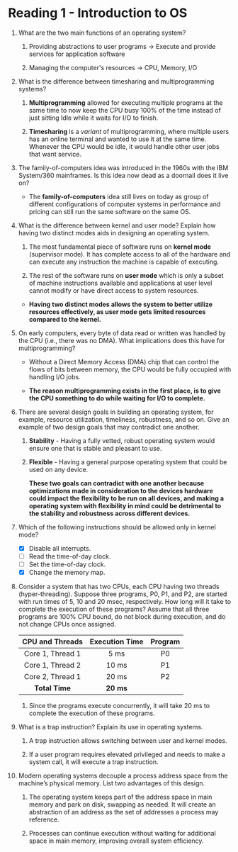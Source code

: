 # Reading 1 - Introduction to OS  

1. What are the two main functions of an operating system?

   1. Providing abstractions to user programs -> Execute and provide services for application software

   2. Managing the computer's resources -> CPU, Memory, I/O

2. What is the difference between timesharing and multiprogramming systems?

    1. **Multiprogramming** allowed for executing multiple programs at the same time to now keep the CPU busy 100% of the time instead of just sitting Idle while it waits for I/O to finish.

    2. **Timesharing** is a *variant* of multiprogramming, where multiple users has an online terminal and wanted to use it at the same time. Whenever the CPU would be idle, it would handle other user jobs that want service.

3. The family-of-computers idea was introduced in the 1960s with the IBM System/360 mainframes. Is this idea now dead as a doornail does it live on?

   * The **family-of-computers** idea still lives on today as group of different configurations of computer systems in performance and pricing can still run the same software on the same OS.

4. What is the difference between kernel and user mode? Explain how having two distinct modes aids in designing an operating system.

    1. The most fundamental piece of software runs on **kernel mode** (supervisor mode). It has complete access to all of the hardware and can execute any instruction the machine is capable of executing.  

    2. The rest of the software runs on **user mode** which is only a subset of machine instructions available and applications at user level cannot modify or have direct access to system resources.  

    * **Having two distinct modes allows the system to better utilize resources effectively, as user mode gets limited resources compared to the kernel.**

5. On early computers, every byte of data read or written was handled by the CPU (i.e., there was no DMA). What implications does this have for multiprogramming?  

    * Without a Direct Memory Access (DMA) chip that can control the flows of bits between memory, the CPU would be fully occupied with handling I/O jobs.

    * **The reason multiprogramming exists in the first place, is to give the CPU something to do while waiting for I/O to complete.**

6. There are several design goals in building an operating system, for example, resource utilization, timeliness, robustness, and so on. Give an example of two design goals that may contradict one another.

    1. **Stability** - Having a fully vetted, robust operating system would ensure one that is stable and pleasant to use.  

    2. **Flexible** - Having a general purpose operating system that could be used on any device.

        **These two goals can contradict with one another because optimizations made in consideration to the devices hardware could impact the flexibility to be run on all devices, and making a operating system with flexibility in mind could be detrimental to the stability and robustness across different devices.**

7. Which of the following instructions should be allowed only in kernel mode?
    * [x] Disable all interrupts.  
    * [ ] Read the time-of-day clock.  
    * [ ] Set the time-of-day clock.
    * [x] Change the memory map.  

8. Consider a system that has two CPUs, each CPU having two threads (hyper-threading). Suppose three programs, P0, P1, and P2, are started with run times of 5, 10 and 20 msec, respectively. How long will it take to complete the execution of these programs? Assume that all three programs are 100% CPU bound, do not block during execution, and do not change CPUs once assigned.  

    | CPU and Threads     | Execution Time | Program |
    |:-------------------:|:-------------:|:--------:|
    | Core 1, Thread 1     | 5 ms          |   P0    |
    | Core 1, Thread 2     | 10 ms         |   P1    |
    | Core 2, Thread 1     | 20 ms         |   P2    |
    | **Total Time**       | **20 ms**     |         |

   1. Since the programs execute concurrently, it will take 20 ms to complete the execution of these programs.

9. What is a trap instruction? Explain its use in operating systems.

    1. A trap instruction allows switching between user and kernel modes.

    2. If a user program requires elevated privileged and needs to make a system call, it will execute a trap instruction.  

10. Modern operating systems decouple a process address space from the machine’s physical memory. List two advantages of this design.

    1. The operating system keeps part of the address space in main memory and park on disk, swapping as needed. It will create an abstraction of an address as the set of addresses a process may reference.  

    2. Processes can continue execution without waiting for additional space in main memory, improving overall system efficiency.
